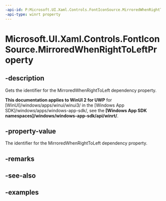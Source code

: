 ```yaml
---
-api-id: P:Microsoft.UI.Xaml.Controls.FontIconSource.MirroredWhenRightToLeftProperty
-api-type: winrt property
---
```

<!-- Property syntax.
public DependencyProperty MirroredWhenRightToLeftProperty { get; }
-->

# Microsoft.UI.Xaml.Controls.FontIconSource.MirroredWhenRightToLeftProperty


## -description

Gets the identifier for the MirroredWhenRightToLeft dependency property.


**This documentation applies to WinUI 2 for UWP** for [WinUI]/windows/apps/winui/winui3/ in the [Windows App SDK]/windows/apps/windows-app-sdk/, see the **[Windows App SDK namespaces]/windows/windows-app-sdk/api/winrt/**.

## -property-value

The identifier for the MirroredWhenRightToLeft dependency property.


## -remarks


## -see-also


## -examples


